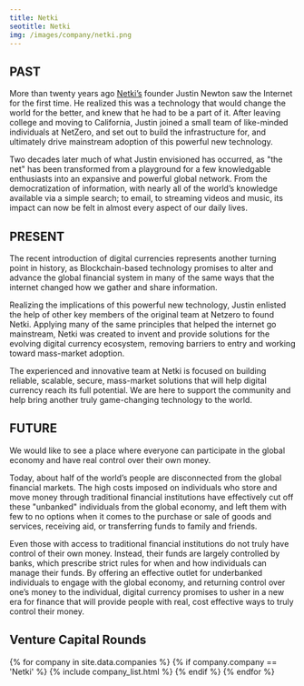 ```yaml
---
title: Netki  
seotitle: Netki  
img: /images/company/netki.png
---
```


## PAST

More than twenty years ago <a href="https://www.netki.com/">Netki’s</a> founder Justin Newton saw the Internet for the first time. He realized this was a technology that would change the world for the better, and knew that he had to be a part of it. After leaving college and moving to California, Justin joined a small team of like-minded individuals at NetZero, and set out to build the infrastructure for, and ultimately drive mainstream adoption of this powerful new technology.

Two decades later much of what Justin envisioned has occurred, as "the net" has been transformed from a playground for a few knowledgable enthusiasts into an expansive and powerful global network. From the democratization of information, with nearly all of the world’s knowledge available via a simple search; to email, to streaming videos and music, its impact can now be felt in almost every aspect of our daily lives.

## PRESENT

The recent introduction of digital currencies represents another turning point in history, as Blockchain-based technology promises to alter and advance the global financial system in many of the same ways that the internet changed how we gather and share information. 

Realizing the implications of this powerful new technology, Justin enlisted the help of other key members of the original team at Netzero to found Netki. Applying many of the same principles that helped the internet go mainstream, Netki was created to invent and provide solutions for the evolving digital currency ecosystem, removing barriers to entry and working toward mass-market adoption.

The experienced and innovative team at Netki is focused on building reliable, scalable, secure, mass-market solutions that will help digital currency reach its full potential. We are here to support the community and help bring another truly game-changing technology to the world.

## FUTURE

We would like to see a place where everyone can participate in the global economy and have real control over their own money.

Today, about half of the world’s people are disconnected from the global financial markets. The high costs imposed on individuals who store and move money through traditional financial institutions have effectively cut off these "unbanked" individuals from the global economy, and left them with few to no options when it comes to the purchase or sale of goods and services, receiving aid, or transferring funds to family and friends. 

Even those with access to traditional financial institutions do not truly have control of their own money. Instead, their funds are largely controlled by banks, which prescribe strict rules for when and how individuals can manage their funds. By offering an effective outlet for underbanked individuals to engage with the global economy, and returning control over one’s money to the individual, digital currency promises to usher in a new era for finance that will provide people with real, cost effective ways to truly control their money.

## Venture Capital Rounds

{% for company in site.data.companies %}
{% if company.company == 'Netki' %}
{% include company_list.html %}
{% endif %}
{% endfor %}
